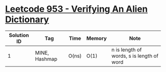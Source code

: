 # [Leetcode 953 - Verifying An Alien Dictionary](https://leetcode.com/problems/verifying-an-alien-dictionary/)

| Solution ID | Tag | Time | Memory | Note |
| ----------- | --- | ---- | ------ | ---- |
| 1 | MINE, Hashmap | O(ns) | O(1) | n is length of words, s is length of word |